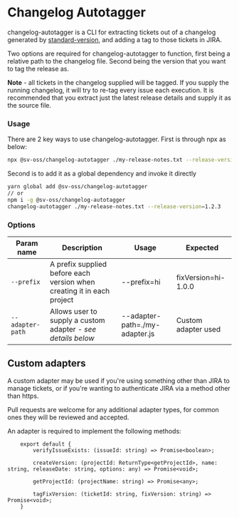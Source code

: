 # Changelog Autotagger

changelog-autotagger is a CLI for extracting tickets out of a changelog generated by [standard-version](https://github.com/conventional-changelog/standard-version), and adding a tag to those tickets in JIRA.

Two options are required for changelog-autotagger to function, first being a relative path to the changelog file. Second being the version that you want to tag the release as.

**Note** - all tickets in the changelog supplied will be tagged. If you supply the running changelog, it will try to re-tag every issue each execution. It is recommended that you extract just the latest release details and supply it as the source file.

### Usage

There are 2 key ways to use changelog-autotagger. First is through npx as below:

```bash
npx @sv-oss/changelog-autotagger ./my-release-notes.txt --release-version=1.2.3
```

Second is to add it as a global dependency and invoke it directly

```bash
yarn global add @sv-oss/changelog-autotagger
// or
npm i -g @sv-oss/changelog-autotagger
changelog-autotagger ./my-release-notes.txt --release-version=1.2.3
```

### Options

| Param name | Description | Usage | Expected |
| --- | --- | --- | --- |
| `--prefix` | A prefix supplied before each version when creating it in each project | --prefix=hi | fixVersion=hi-1.0.0 |
| `--adapter-path` | Allows user to supply a custom adapter - *see details below* | --adapter-path=./my-adapter.js |Custom adapter used |

## Custom adapters

A custom adapter may be used if you're using something other than JIRA to manage tickets, or if you're wanting to authenticate JIRA via a method other than https.

Pull requests are welcome for any additional adapter types, for common ones they will be reviewed and accepted.

An adapter is required to implement the following methods:

```
    export default {
        verifyIssueExists: (issueId: string) => Promise<boolean>;

        createVersion: (projectId: ReturnType<getProjectId>, name: string, releaseDate: string, options: any) => Promise<void>;

        getProjectId: (projectName: string) => Promise<any>;

        tagFixVersion: (ticketId: string, fixVersion: string) => Promise<void>;
    }
```